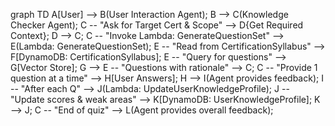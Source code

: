 graph TD
    A[User] --> B(User Interaction Agent);
    B --> C(Knowledge Checker Agent);
    C -- "Ask for Target Cert & Scope" --> D{Get Required Context};
    D --> C;
    C -- "Invoke Lambda: GenerateQuestionSet" --> E(Lambda: GenerateQuestionSet);
    E -- "Read from CertificationSyllabus" --> F[DynamoDB: CertificationSyllabus];
    E -- "Query for questions" --> G[Vector Store];
    G --> E -- "Questions with rationale" --> C;
    C -- "Provide 1 question at a time" --> H[User Answers];
    H --> I(Agent provides feedback);
    I -- "After each Q" --> J(Lambda: UpdateUserKnowledgeProfile);
    J -- "Update scores & weak areas" --> K[DynamoDB: UserKnowledgeProfile];
    K --> J;
    C -- "End of quiz" --> L(Agent provides overall feedback);
